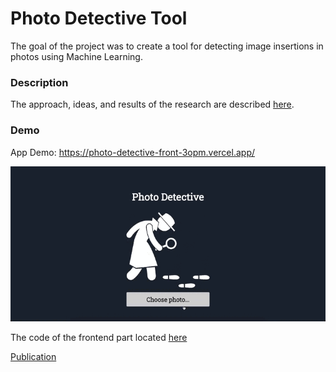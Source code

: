 # Photo Detective Tool
The goal of the project was to create a tool for detecting image insertions in photos using Machine Learning.

### Description
The approach, ideas, and results of the research are described [here](https://github.com/TanyaIgnatenko/photo-detective/blob/main/Presentation.pdf).

### Demo
App Demo: https://photo-detective-front-3opm.vercel.app/

![App demo](assets/demo.gif)

The code of the frontend part located [here](https://github.com/TanyaIgnatenko/photo-detective-front)

[Publication](https://e-lib.nsu.ru/reader/bookView.html?params=UmVzb3VyY2UtMzg2OQ/cGFnZTAwMDAwMA)



